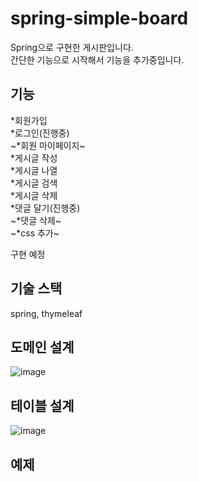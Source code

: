 # spring-simple-board
Spring으로 구현한 게시판입니다.  
간단한 기능으로 시작해서 기능을 추가중입니다.

기능
---------

*회원가입  
*로그인(진행중)  
~*회원 마이페이지~    
*게시글 작성  
*게시글 나열  
*게시글 검색  
*게시글 삭제  
*댓글 달기(진행중)  
~*댓글 삭제~  
~*css 추가~  
  
구현 예정  

기술 스택
----
spring, thymeleaf


도메인 설계
-----

![image](https://user-images.githubusercontent.com/39540655/168005521-c275f97e-41d0-45f3-9c03-6c691ad132da.png)


테이블 설계
---
![image](https://user-images.githubusercontent.com/39540655/168009485-d6c4b6fb-084d-483e-a0cf-004245de07aa.png)


예제
-----
